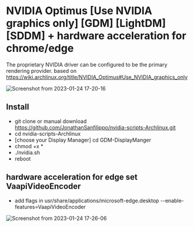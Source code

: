 # NVIDIA Optimus [Use NVIDIA graphics only] [GDM] [LightDM] [SDDM] + hardware acceleration for chrome/edge
The proprietary NVIDIA driver can be configured to be the primary rendering provider. 
based on https://wiki.archlinux.org/title/NVIDIA_Optimus#Use_NVIDIA_graphics_only


![Screenshot from 2023-01-24 17-20-16](https://user-images.githubusercontent.com/103053714/214363172-0229b8fc-38a9-47aa-af99-f71f27f6ed6f.png)


## Install

- git clone or manual download https://github.com/JonathanSanfilippo/nvidia-scripts-Archlinux.git
- cd nvidia-scripts-Archlinux
- [choose your Display Manager] cd GDM-DisplayManger
- chmod +x *
- ./nvidia.sh
- reboot

## hardware acceleration for edge set VaapiVideoEncoder 
- add flags in usr/share/applications/microsoft-edge.desktop --enable-features=VaapiVideoEncoder 

![Screenshot from 2023-01-24 17-26-06](https://user-images.githubusercontent.com/103053714/214364580-d1203fcd-4c35-438e-9387-96f3b165cb90.png)
